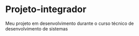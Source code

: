 # Projeto-integrador
Meu projeto em desenvolvimento durante o curso técnico de desenvolvimento de sistemas
